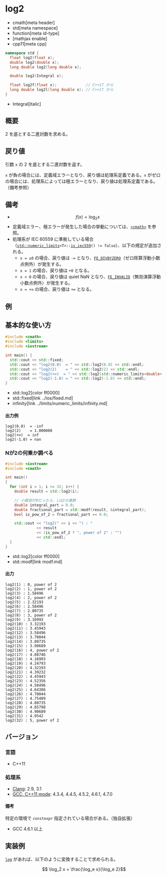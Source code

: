 # log2
* cmath[meta header]
* std[meta namespace]
* function[meta id-type]
* [mathjax enable]
* cpp11[meta cpp]

```cpp
namespace std {
  float log2(float x);
  double log2(double x);
  long double log2(long double x);

  double log2(Integral x);

  float log2f(float x);             // C++17 から
  long double log2l(long double x); // C++17 から
}
```
* Integral[italic]

## 概要
2 を底とする二進対数を求める。


## 戻り値
引数 `x` の 2 を底とする二進対数を返す。

`x` が負の場合には、定義域エラーとなり、戻り値は処理系定義である。`x` がゼロの場合には、処理系によっては極エラーとなり、戻り値は処理系定義である。（備考参照）


## 備考
- $$ f(x) = \log_2 x $$
- 定義域エラー、極エラーが発生した場合の挙動については、[`<cmath>`](../cmath.md) を参照。
- 処理系が IEC 60559 に準拠している場合（[`std::numeric_limits`](../limits/numeric_limits.md)`<T>::`[`is_iec559`](../limits/numeric_limits/is_iec559.md)`() != false`）、以下の規定が追加される。
	- `x = ±0` の場合、戻り値は `-∞` となり、[`FE_DIVBYZERO`](../cfenv/fe_divbyzero.md)（ゼロ除算浮動小数点例外）が発生する。
	- `x = 1` の場合、戻り値は `+0` となる。
	- `x < 0` の場合、戻り値は quiet NaN となり、[`FE_INVALID`](../cfenv/fe_invalid.md)（無効演算浮動小数点例外）が発生する。
	- `x = +∞` の場合、戻り値は `+∞` となる。


## 例
## 基本的な使い方
```cpp
#include <cmath>
#include <limits>
#include <iostream>

int main() {
  std::cout << std::fixed;
  std::cout << "log2(0.0)  = " << std::log2(0.0) << std::endl;
  std::cout << "log2(2)    = " << std::log2(2) << std::endl;
  std::cout << "log2(+∞)  = " << std::log2(std::numeric_limits<double>::infinity()) << std::endl;
  std::cout << "log2(-1.0) = " << std::log2(-1.0) << std::endl;
}
```
* std::log2[color ff0000]
* std::fixed[link ../ios/fixed.md]
* infinity[link ../limits/numeric_limits/infinity.md]

#### 出力例
```
log2(0.0)  = -inf
log2(2)    = 1.000000
log2(+∞)  = inf
log2(-1.0) = nan
```

### Nが2の何乗か調べる
```cpp
#include <iostream>
#include <cmath>

int main()
{
  for (int i = 1; i <= 32; i++) {
    double result = std::log2(i);

    // 小数部が0だったら、iは2の乗数
    double integral_part = 0.0;
    double fractional_part = std::modf(result, &integral_part);
    bool is_pow_of_2 = fractional_part == 0.0;

    std::cout << "log2(" << i << ") : "
              << result
              << (is_pow_of_2 ? ", power of 2" : "")
              << std::endl;
  }
}
```
* std::log2[color ff0000]
* std::modf[link modf.md]

#### 出力
```
log2(1) : 0, power of 2
log2(2) : 1, power of 2
log2(3) : 1.58496
log2(4) : 2, power of 2
log2(5) : 2.32193
log2(6) : 2.58496
log2(7) : 2.80735
log2(8) : 3, power of 2
log2(9) : 3.16993
log2(10) : 3.32193
log2(11) : 3.45943
log2(12) : 3.58496
log2(13) : 3.70044
log2(14) : 3.80735
log2(15) : 3.90689
log2(16) : 4, power of 2
log2(17) : 4.08746
log2(18) : 4.16993
log2(19) : 4.24793
log2(20) : 4.32193
log2(21) : 4.39232
log2(22) : 4.45943
log2(23) : 4.52356
log2(24) : 4.58496
log2(25) : 4.64386
log2(26) : 4.70044
log2(27) : 4.75489
log2(28) : 4.80735
log2(29) : 4.85798
log2(30) : 4.90689
log2(31) : 4.9542
log2(32) : 5, power of 2
```

## バージョン
### 言語
- C++11

### 処理系
- [Clang](/implementation.md#clang): 2.9, 3.1
- [GCC, C++11 mode](/implementation.md#gcc): 4.3.4, 4.4.5, 4.5.2, 4.6.1, 4.7.0

#### 備考
特定の環境で `constexpr` 指定されている場合がある。（独自拡張）

- GCC 4.6.1 以上


## 実装例
[`log`](log.md) があれば、以下のように変換することで求められる。

$$ \log_2 x = \frac{\log_e x}{\log_e 2}$$
